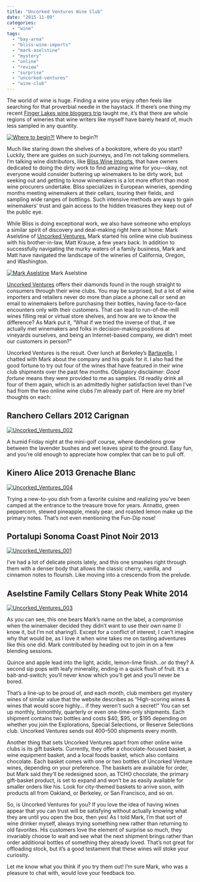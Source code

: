 ```yaml
---
title: "Uncorked Ventures Wine Club"
date: "2015-11-09"
categories:
  - "wine"
tags:
  - "bay-area"
  - "bliss-wine-imports"
  - "mark-aselstine"
  - "mystery"
  - "online"
  - "review"
  - "surprise"
  - "uncorked-ventures"
  - "wine-club"
---
```


The world of wine is huge. Finding a wine you enjoy often feels like searching for that proverbial needle in the haystack. If there’s one thing my recent [Finger Lakes wine bloggers trip](http://thegourmez.com/?s=finger+lakes) taught me, it’s that there are whole regions of wineries that wine writers like myself have barely heard of, much less sampled in any quantity.




<div class="caption">

[![Where to begin?!](http://s3.amazonaws.com/thegourmez-wpmedia/2014/07/WBC_14_074-300x200.jpg)](http://s3.amazonaws.com/thegourmez-wpmedia/2014/07/WBC_14_074.jpg) Where to begin?!</div>


Much like staring down the shelves of a bookstore, where do you start? Luckily, there are guides on such journeys, and I’m not talking sommeliers. I’m talking wine distributors, like [Bliss Wine Imports](http://thegourmez.com/2015/07/20/bliss-wine-imports-tasting/), that have owners dedicated to doing the dirty work to find amazing wine for you—okay, not everyone would consider buttering up winemakers to be dirty work, but seeking out and getting to know winemakers is a lot more effort than most wine procurers undertake. Bliss specializes in European wineries, spending months meeting winemakers at their cellars, touring their fields, and sampling wide ranges of bottlings. Such intensive methods are ways to gain winemakers’ trust and gain access to the hidden treasures they keep out of the public eye.

While Bliss is doing exceptional work, we also have someone who employs a similar spirit of discovery and deal-making right here at home: Mark Aselstine of [Uncorked Ventures.](http://www.uncorkedventures.com/) Mark started his online wine club business with his brother-in-law, Matt Krause, a few years back. In addition to successfully navigating the murky waters of a family business, Mark and Matt have navigated the landscape of the wineries of California, Oregon, and Washington.




<div class="caption">

[![Mark Aselstine](http://s3.amazonaws.com/thegourmez-wpmedia/2015/11/Uncorked_Ventures_006-500x390.jpg)](http://s3.amazonaws.com/thegourmez-wpmedia/2015/11/Uncorked_Ventures_006.jpg) Mark Aselstine</div>


[Uncorked Ventures](http://www.uncorkedventures.com) offers their diamonds found in the rough straight to consumers through their wine clubs. You may be surprised, but a lot of wine importers and retailers never do more than place a phone call or send an email to winemakers before purchasing their bottles, having face-to-face encounters only with their customers. That can lead to run-of-the-mill wines filling real or virtual store shelves, and how are we to know the difference? As Mark put it, “What if we tried the inverse of that, if we actually met winemakers and folks in decision-making positions at vineyards ourselves, and being an Internet-based company, we didn’t meet our customers in person?”

Uncorked Ventures is the result. Over lunch at Berkeley’s [Bartavelle](http://www.bartavellecafe.com/), I chatted with Mark about the company and his goals for it. I also had the good fortune to try out four of the wines that have featured in their wine club shipments over the past few months. Obligatory disclaimer: _Good fortune_ means they were provided to me as samples. I’d readily drink all four of them again, which is an admittedly higher satisfaction level than I’ve had from the two online wine clubs I’m already part of. Here are my brief thoughts on each:

## Ranchero Cellars 2012 Carignan

[![Uncorked_Ventures_002](http://s3.amazonaws.com/thegourmez-wpmedia/2015/11/Uncorked_Ventures_002-500x334.jpg)](http://s3.amazonaws.com/thegourmez-wpmedia/2015/11/Uncorked_Ventures_002.jpg)

A humid Friday night at the mini-golf course, where dandelions grow between the lavender bushes and wet leaves spiral to the ground. Easy fun, and you’re old enough to appreciate how complex that can be to pull off.

## Kinero Alice 2013 Grenache Blanc

[![Uncorked_Ventures_004](http://s3.amazonaws.com/thegourmez-wpmedia/2015/11/Uncorked_Ventures_004-334x500.jpg)](http://s3.amazonaws.com/thegourmez-wpmedia/2015/11/Uncorked_Ventures_004.jpg)

Trying a new-to-you dish from a favorite cuisine and realizing you’ve been camped at the entrance to the treasure trove for years. Annatto, green peppercorn, stewed pineapple, mealy pear, and roasted lemon make up the primary notes. That’s not even mentioning the Fun-Dip nose!

## Portalupi Sonoma Coast Pinot Noir 2013

[![Uncorked_Ventures_001](http://s3.amazonaws.com/thegourmez-wpmedia/2015/11/Uncorked_Ventures_001-334x500.jpg)](http://s3.amazonaws.com/thegourmez-wpmedia/2015/11/Uncorked_Ventures_001.jpg)

I’ve had a lot of delicate pinots lately, and this one smashes right through them with a denser body that allows the classic cherry, vanilla, and cinnamon notes to flourish. Like moving into a crescendo from the prelude.

## Aselstine Family Cellars Stony Peak White 2014

[![Uncorked_Ventures_003](http://s3.amazonaws.com/thegourmez-wpmedia/2015/11/Uncorked_Ventures_003-500x334.jpg)](http://s3.amazonaws.com/thegourmez-wpmedia/2015/11/Uncorked_Ventures_003.jpg)

As you can see, this one bears Mark’s name on the label, a compromise when the winemaker decided they didn’t want to use their own name (I know it, but I’m not sharing!). Except for a conflict of interest, I can’t imagine why that would be, as I love it when wine takes me on tasting adventures like this one did. Mark contributed by heading out to join in on a few blending sessions.

Quince and apple lead into the light, acidic, lemon-lime finish…or do they? A second sip pops with leafy minerality, ending in a quick flush of fruit. It’s a bait-and-switch; you’ll never know which you’ll get and you’ll never be bored.

That’s a line-up to be proud of, and each month, club members get mystery wines of similar value that the website describes as “High-scoring wines & wines that would score highly... if they weren't such a secret!” You can set up monthly, bimonthly, quarterly or even one-time-only shipments. Each shipment contains two bottles and costs $40, $95, or $195 depending on whether you join the Explorations, Special Selections, or Reserve Selections club. Uncorked Ventures sends out 400–500 shipments every month.

Another thing that sets Uncorked Ventures apart from other online wine clubs is its gift baskets. Currently, they offer a chocolate-focused basket, a wine equipment basket, and a local foods basket, which also contains chocolate. Each basket comes with one or two bottles of Uncorked Venture wines, depending on your preference. The baskets are available for order, but Mark said they’ll be redesigned soon, as TCHO chocolate, the primary gift-basket product, is set to expand and won’t be as easily available for smaller orders like his. Look for city-themed baskets to arrive soon, with products all from Oakland, or Berkeley, or San Francisco, and so on.

So, is Uncorked Ventures for you? If you love the idea of having wines appear that you can trust will be satisfying without actually knowing what they are until you open the box, then yes! As I told Mark, I’m that sort of wine drinker myself, always trying something new rather than returning to old favorites. His customers love the element of surprise so much, they invariably choose to wait and see what the next shipment brings rather than order additional bottles of something they already loved. That’s not great for offloading stock, but it’s a good testament that these wines will stoke your curiosity.

Let me know what you think if you try them out! I’m sure Mark, who was a pleasure to chat with, would love your feedback too.
